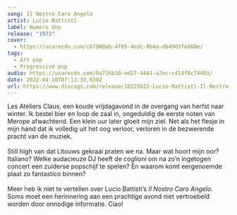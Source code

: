 ```yaml
---
song: Il Nostro Caro Angelo
artist: Lucio Battisti
label: Numero Uno
release: "1973"
cover:
  - https://ucarecdn.com/c67908eb-4f05-4edc-8b4a-db4903fe468e/
tags:
  - Art pop
  - Progressive pop
audio: https://ucarecdn.com/0a716b10-ed27-4441-a7ec-c414f8c74403/
date: 2022-04-10T07:13:33.630Z
url: https://www.discogs.com/release/10225822-Lucio-Battisti-Il-Nostro-Caro-Angelo
---
```

Les Ateliers Claus, een koude vrijdagavond in de overgang van herfst naar winter. Ik bestel bier en loop de zaal in, ongeduldig de eerste noten van Merope afwachtend. Een klein uur later gloeit mijn ziel. Net als het flesje in mijn hand dat ik volledig uit het oog verloor, verloren in de bezwerende pracht van de muziek.\
\
Still high van dat Litouws gekraai praten we na. Maar wat hoort mijn oor? Italiano? Welke audacieuze DJ heeft de *coglioni* om na zo’n ingetogen concert een zuiderse popschijf te spelen? En waarom komt eergenoemde plaat zo fantastico binnen?\
\
Meer heb ik niet te vertellen over Lucio Battisti’s *Il Nostro Caro Angelo*. Soms moet een herinnering aan een prachtige avond niet vertroebeld worden door onnodige informatie. Ciao!